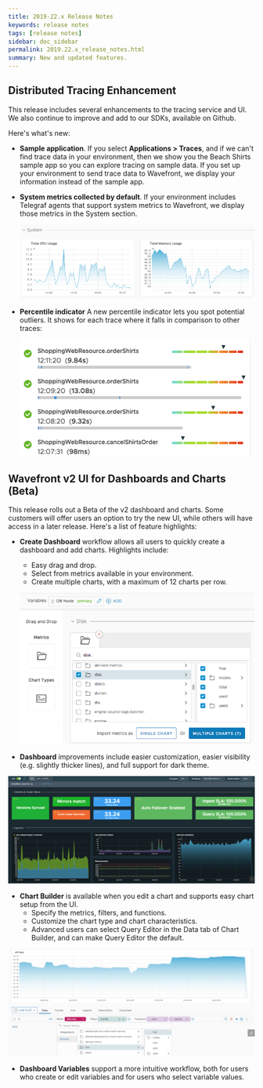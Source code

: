 ```yaml
---
title: 2019-22.x Release Notes
keywords: release notes
tags: [release notes]
sidebar: doc_sidebar
permalink: 2019.22.x_release_notes.html
summary: New and updated features.
---
```


## Distributed Tracing Enhancement

This release includes several enhancements to the tracing service and UI. We also continue to improve and add to our SDKs, available on Github.

Here's what's new:
* **Sample application**. If you select **Applications > Traces**, and if we can't find trace data in your environment, then we show you the Beach Shirts sample app so you can explore tracing on sample data. If you set up your environment to send trace data to Wavefront, we display your information instead of the sample app.
* **System metrics collected by default**. If your environment includes Telegraf agents that support system metrics to Wavefront, we display those metrics in the System section.

  ![tracing system metrics](images/tracing_telegraf.png)
* **Percentile indicator** A new percentile indicator lets you spot potential outliers. It shows for each trace where it falls in comparison to other traces:

   ![tracing outliers](images/tracing_outliers.png)

## Wavefront v2 UI for Dashboards and Charts (Beta)

This release rolls out a Beta of the v2 dashboard and charts. Some customers will offer users an option to try the new UI, while others will have access in a later release. Here's a list of feature highlights:

* **Create Dashboard** workflow allows all users to quickly create a dashboard and add charts. Highlights include:
  - Easy drag and drop.
  - Select from metrics available in your environment.
  - Create multiple charts, with a maximum of 12 charts per row.

  ![create dashboard](images/create_dashboard_v2.png)
* **Dashboard** improvements include easier customization, easier visibility (e.g. slightly thicker lines), and full support for dark theme.

![dashboard dark](images/dashboard_dark.png)
* **Chart Builder** is available when you edit a chart and supports easy chart setup from the UI.
  - Specify the metrics, filters, and functions.
  - Customize the chart type and chart characteristics.
  - Advanced users can select Query Editor in the Data tab of Chart Builder, and can make Query Editor the default.

![chart builder](images/chart_builder_v2.png)
* **Dashboard Variables** support a more intuitive workflow, both for users who create or edit variables and for users who select variable values.
